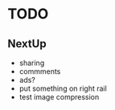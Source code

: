# TODO


## NextUp
 - sharing
 - commments
 - ads?
 - put something on right rail
 - test image compression
